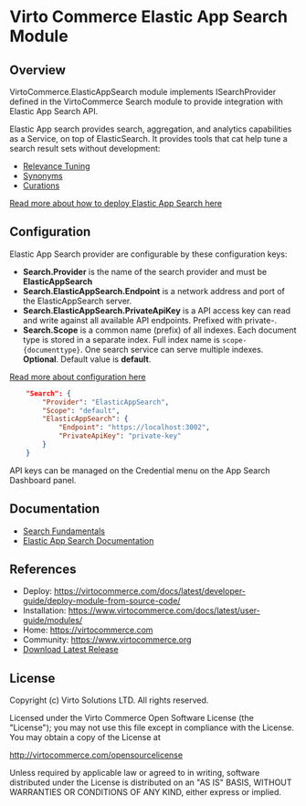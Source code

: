 # Virto Commerce Elastic App Search Module 

## Overview
VirtoCommerce.ElasticAppSearch module implements ISearchProvider defined in the VirtoCommerce Search module to provide integration with Elastic App Search API.

Elastic App search provides search, aggregation, and analytics capabilities as a Service, on top of ElasticSearch. It provides tools that cat help tune a search result sets without development:
* [Relevance Tuning](https://www.elastic.co/guide/en/app-search/current/precision-tuning.html/)
* [Synonyms](https://www.elastic.co/guide/en/app-search/current/synonyms-guide.html/)
* [Curations](https://www.elastic.co/guide/en/app-search/current/curations-guide.html/)

[Read more about how to deploy Elastic App Search here](https://www.elastic.co/guide/en/app-search/current/installation.html)

## Configuration
Elastic App Search provider are configurable by these configuration keys:

* **Search.Provider** is the name of the search provider and must be **ElasticAppSearch**
* **Search.ElasticAppSearch.Endpoint** is a network address and port of the ElasticAppSearch server.
* **Search.ElasticAppSearch.PrivateApiKey** is a API access key can read and write against all available API endpoints. Prefixed with private-.
* **Search.Scope** is a common name (prefix) of all indexes. Each document type is stored in a separate index. Full index name is `scope-{documenttype}`. One search service can serve multiple indexes. **Optional**.  Default value is **default**.

[Read more about configuration here](https://virtocommerce.com/docs/user-guide/configuration-settings/)

```json
    "Search": {
        "Provider": "ElasticAppSearch",
        "Scope": "default",
        "ElasticAppSearch": {
			"Endpoint": "https://localhost:3002",
        	"PrivateApiKey": "private-key"
        }
    }
```

API keys can be managed on the Credential menu on the App Search Dashboard panel.

## Documentation

* [Search Fundamentals](https://virtocommerce.com/docs/fundamentals/search/)
* [Elastic App Search Documentation](https://www.elastic.co/guide/en/app-search/8.1/index.html)

## References

* Deploy: https://virtocommerce.com/docs/latest/developer-guide/deploy-module-from-source-code/
* Installation: https://www.virtocommerce.com/docs/latest/user-guide/modules/
* Home: https://virtocommerce.com
* Community: https://www.virtocommerce.org
* [Download Latest Release](https://github.com/VirtoCommerce/vc-module-catalog/releases/latest)

## License

Copyright (c) Virto Solutions LTD.  All rights reserved.

Licensed under the Virto Commerce Open Software License (the "License"); you
may not use this file except in compliance with the License. You may
obtain a copy of the License at

<http://virtocommerce.com/opensourcelicense>

Unless required by applicable law or agreed to in writing, software
distributed under the License is distributed on an "AS IS" BASIS,
WITHOUT WARRANTIES OR CONDITIONS OF ANY KIND, either express or
implied.
